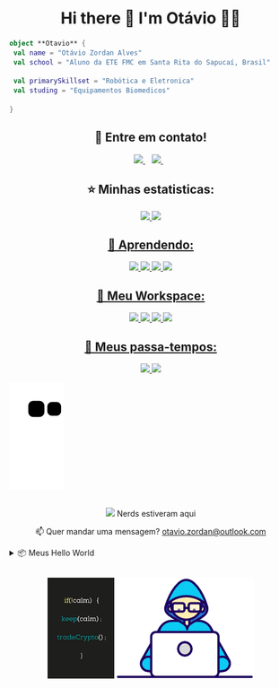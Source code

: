 <h1 align='center'>
  Hi there 👋 I'm Otávio 👨‍💻
</h1>

```kotlin
object **Otavio** {
 val name = "Otávio Zordan Alves"
 val school = "Aluno da ETE FMC em Santa Rita do Sapucaí, Brasil"
 
 val primarySkillset = "Robótica e Eletronica"
 val studing = "Equipamentos Biomedicos"

}
```
  
<h2 align='center'>
 💬 Entre em contato!
</h2>

<p align='center'>
 
  <a href="https://www.linkedin.com/in/ot%C3%A1vio-zordan-alves-b88160211/">
    <img src="https://img.shields.io/badge/linkedin-%230077B5.svg?&style=for-the-badge&logo=linkedin&logoColor=white" />
  </a>&nbsp;&nbsp;
  <a href="https://instagram.com/otaviozordan">
    <img src="https://img.shields.io/badge/instagram-%23E4405F.svg?&style=for-the-badge&logo=instagram&logoColor=white" />        
  </a>&nbsp;&nbsp;
  
</p>
  
<h2 align='center'>
  ⭐ Minhas estatisticas:
</h2>

<div align="center">
  <a href="https://github.com/otaviozordan">
  <img height="180em" src="https://github-readme-stats.vercel.app/api?username=otaviozordan&show_icons=true&theme=blue-green&include_all_commits=true&count_private=true"/>
  <img height="180em" src="https://github-readme-stats.vercel.app/api/top-langs/?username=otaviozordan&theme=blue-green&hide_langs_below=1"/>
</div>

<div> 
<h2 align='center'>
 🚀 Aprendendo:
</h2>
<p align='center'>
  <img src="https://img.shields.io/badge/HTML5-E34F26?style=for-the-badge&logo=html5&logoColor=white" />
  <img src="https://img.shields.io/badge/CSS3-1572B6?style=for-the-badge&logo=css3&logoColor=white" />
  <img src="https://img.shields.io/badge/Python-FFD43B?style=for-the-badge&logo=python&logoColor=darkgreen" />
  <img src="https://img.shields.io/badge/C%2B%2B-00599C?style=for-the-badge&logo=c%2B%2B&logoColor=white" />
</p>
  
<h2 align='center'>
 🔭 Meu Workspace:
</h2>
<p align='center'>
  <img src="https://img.shields.io/badge/Git-F05032?style=for-the-badge&logo=git&logoColor=white" />
  <img src="https://img.shields.io/badge/Visual_Studio_Code-0078D4?style=for-the-badge&logo=visual%20studio%20code&logoColor=white" />
  <img src ="https://img.shields.io/badge/Windows-0078D6?style=for-the-badge&logo=windows&logoColor=white"/>
  <img src="https://img.shields.io/badge/Ubuntu-E95420?style=for-the-badge&logo=ubuntu&logoColor=white" />  
</p>

<h2 align='center'>
  🔧 Meus passa-tempos:
</h2>
<p align='center'>
  <img src="https://img.shields.io/badge/Arduino-00979D?style=for-the-badge&logo=Arduino&logoColor=white" />
  <img src="https://img.shields.io/badge/Raspberry%20Pi-A22846?style=for-the-badge&logo=Raspberry%20Pi&logoColor=white" />
 </p>

   ![Snake animation](https://github.com/rafaballerini/rafaballerini/blob/output/github-contribution-grid-snake.svg)
</div>

##
  
<p align='center'>
  <a href="#"><img src="https://badges.pufler.dev/visits/otaviozordan/otaviozordan"></a>  Nerds estiveram aqui
</p>

<p align='center'>
  📫 Quer mandar uma mensagem? <a href='mailto:otavio.zordan@outook.com'>otavio.zordan@outlook.com</a>
</p>

<details>
<summary>📦 Meus Hello World</summary>
<ul>

<li>Assembly</li>

```assembly
section     .text
global      _start

_start:

    mov     edx,len
    mov     ecx,msg
    mov     ebx,1
    mov     eax,4
    int     0x80

    mov     eax,1
    int     0x80

section     .data

msg     db  'Olá, Mundo!',0xa 
len     equ $ - msg
```
##
<li>C</li>

```c
#include <stdio.h>
int main() {
 printf("Olá, Mundo!\n");
 return 0;
}
```
##
<li>C++</li>

```cpp
#include <iostream>
int main() {
std::cout << "Olá, Mundo!" << std::endl;
return 0;
}
}
```
##
<li>SQL</li>

```SQL
SELECT "Olá, Mundo!"
```
##
<li>Lua</li>

```lua
print "Olá, Mundo!"
```
##
<li>PHP</li>

```php
<?="Olá, Mundo!\n"?>
```
##
<li>Python</li>

```python
print("Olá, Mundo!")
```
##
<li>JavaScript</li>

```javascript
console.log("Olá, Mundo!");
```
##
<li>Java</li>

```java
class OlaMundo {
    public static void main(String args[]) {
        System.out.println("Olá, Mundo!");
    }
}
```
##
<li>Ruby</li>

```ruby
puts "Olá, Mundo!"
```
##
<li>C#</li>

```c#
using System; 
namespace HelloWorldApp { 
    class Geeks { 
	    static void Main(string[] args) {
           Console.WriteLine("Olá, Mundo!"); 
	       Console.ReadKey(); 
	    } 
    } 
} 
```
</ul>
</details>

##
<p align='center'>
<img height="180em" src="https://github.com/otaviozordan/otaviozordan/blob/main/KeepCalm.jpg">
<img height="180em" src="https://github.com/otaviozordan/otaviozordan/blob/main/Developer.gif?raw=true">
</p>
